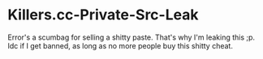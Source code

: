 # Killers.cc-Private-Src-Leak
Error's a scumbag for selling a shitty paste. That's why I'm leaking this ;p.
Idc if I get banned, as long as no more people buy this shitty cheat.
